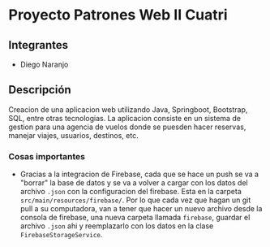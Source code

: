 # Proyecto Patrones Web II Cuatri

## Integrantes
- Diego Naranjo

## Descripción
Creacion de una aplicacion web utilizando Java, Springboot, Bootstrap, SQL, entre otras tecnologias.
La aplicacion consiste en un sistema de gestion para una agencia de vuelos donde se puesden hacer reservas, manejar viajes, usuarios, destinos, etc.

### Cosas importantes
- Gracias a la integracion de Firebase, cada que se hace un push se va a "borrar" la base de datos y se va a volver a cargar con los datos del archivo `.json` con la configuracion del firebase. Esta en la carpeta `src/main/resources/firebase/`. Por lo que cada vez que hagan un git pull a su computadora, van a tener que hacer un nuevo archivo desde la consola de firebase, una nueva carpeta llamada `firebase`, guardar el archivo `.json` ahi y reemplazarlo con los datos en la clase `FirebaseStorageService`.
